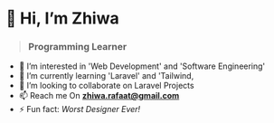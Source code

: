 # 👋 Hi, I’m **Zhiwa** 
> ### Programming Learner

- 👀 I’m interested in 'Web Development' and 'Software Engineering'
- 🌱 I’m currently learning 'Laravel' and 'Tailwind,
- 💞️ I’m looking to collaborate on Laravel Projects
- 📫 Reach me On **zhiwa.rafaat@gmail.com**
- ⚡ Fun fact: *Worst Designer Ever!*

<!---
Zhiwa01/Zhiwa01 is a ✨ special ✨ repository because its `README.md` (this file) appears on your GitHub profile.
You can click the Preview link to take a look at your changes.
--->
